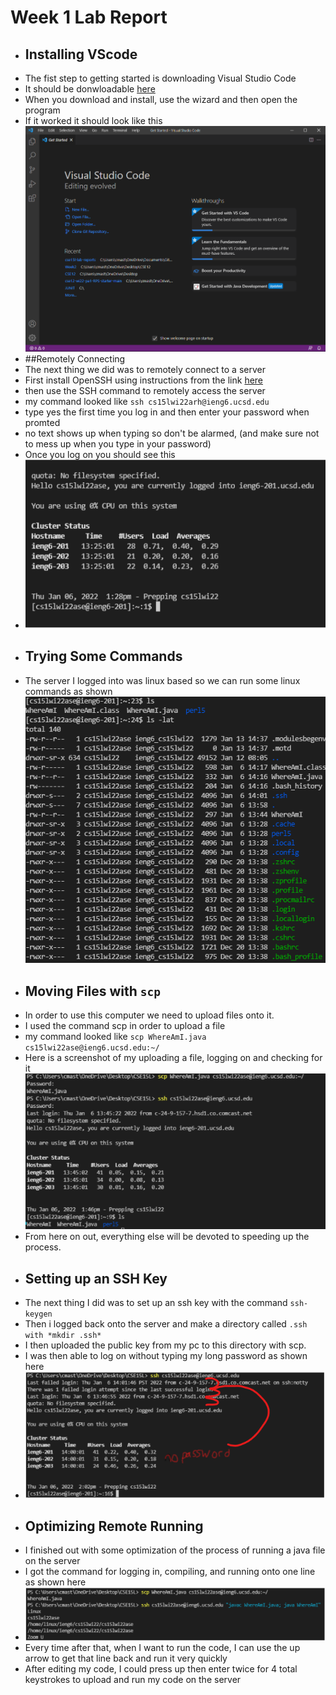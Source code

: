 **Week 1 Lab Report**
=====================
- ## Installing VScode
- The fist step to getting started is downloading Visual Studio Code
- It should be donwloadable [here](https://code.visualstudio.com/download)
- When you download and install, use the wizard and then open the program
- If it worked it should look like this ![image](vsCOde.png)
- ##Remotely Connecting
- The next thing we did was to remotely connect to a server 
- First install OpenSSH using instructions from the link [here](https://docs.microsoft.com/en-us/windows-server/administration/openssh/openssh_install_firstuse)
- then use the SSH command to remotely access the server
- my command looked like ```ssh cs15lwi22arh@ieng6.ucsd.edu```
- type yes the first time you log in and then enter your password when promted
- no text shows up when typing so don't be alarmed, (and make sure not to mess up when you type in your password)
- Once you log on you should see this 
- ![image](justLoggedin.png)
- ## Trying Some Commands
- The server I logged into was linux based so we can run some linux commands as shown ![image](someCOmmands.png)
- ## Moving Files with ```scp```
- In order to use this computer we need to upload files onto it.
- I used the command scp in order to upload a file
- my command looked like ```scp WhereAmI.java cs15lwi22ase@ieng6.ucsd.edu:~/```
- Here is a screenshot of my uploading a file, logging on and checking for it ![image](uploadedFilek.png)
- From here on out, everything else will be devoted to speeding up the process.
- ## Setting up an SSH Key
- The next thing I did was to set up an ssh key with the command ```ssh-keygen```
- Then i logged back onto the server and make a directory called ```.ssh with *mkdir .ssh*```
- I then uploaded the public key from my pc to this directory with scp.
- I was then able to log on without typing my long password as shown here
- ![image](sshkey.png)
- ## Optimizing Remote Running
- I finished out with some optimization of the process of running a java file on the server
- I got the command for logging in, compiling, and running onto one line as shown here
- ![image](optomiz.png)
- Every time after that, when I want to run the code, I can use the up arrow to get that line back and run it very quickly
- After editing my code, I could press up then enter twice for 4 total keystrokes to upload and run my code on the server
